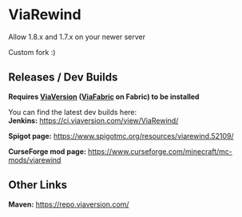 # ViaRewind
Allow 1.8.x and 1.7.x on your newer server

Custom fork :)

Releases / Dev Builds
-
**Requires [ViaVersion](https://viaversion.com/) ([ViaFabric](https://viaversion.com/fabric) on Fabric) to be installed**
   

You can find the latest dev builds here:\
**Jenkins:** https://ci.viaversion.com/view/ViaRewind/

**Spigot page:** https://www.spigotmc.org/resources/viarewind.52109/

**CurseForge mod page:** https://www.curseforge.com/minecraft/mc-mods/viarewind

Other Links
-
**Maven:** https://repo.viaversion.com/

